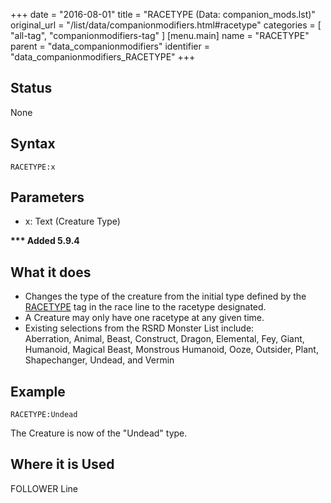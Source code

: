 +++
date = "2016-08-01"
title = "RACETYPE (Data: companion_mods.lst)"
original_url = "/list/data/companionmodifiers.html#racetype"
categories = [ "all-tag", "companionmodifiers-tag" ]
[menu.main]
    name = "RACETYPE"
    parent = "data_companionmodifiers"
    identifier = "data_companionmodifiers_RACETYPE"
+++

## Status

None

## Syntax

`RACETYPE:x`

## Parameters

-   x: Text (Creature Type)



**<span id="racetype"></span> \*\*\* Added 5.9.4**

What it does
------------

-   Changes the type of the creature from the initial type defined by
    the [RACETYPE](/list/data/races/racetype.html) tag in the race line
    to the racetype designated.
-   A Creature may only have one racetype at any given time.
-   Existing selections from the RSRD Monster List include:\
     Aberration, Animal, Beast, Construct, Dragon, Elemental, Fey,
    Giant, Humanoid, Magical Beast, Monstrous Humanoid, Ooze, Outsider,
    Plant, Shapechanger, Undead, and Vermin

Example
-------

`RACETYPE:Undead`

The Creature is now of the "Undead" type.

Where it is Used
----------------

FOLLOWER Line


